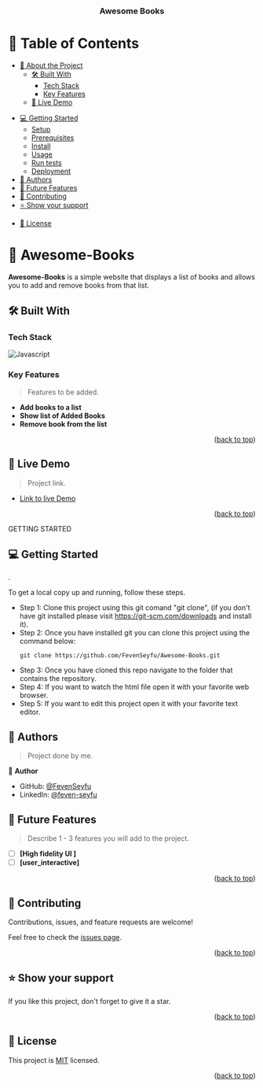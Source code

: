 
<div align="center">

  <h3><b>Awesome Books</b></h3>

</div>

<!-- TABLE OF CONTENTS -->

# 📗 Table of Contents

- [📖 About the Project](#about-project)
  - [🛠 Built With](#built-with)
    - [Tech Stack](#tech-stack)
    - [Key Features](#key-features)
  - [🚀 Live Demo](#live-demo)
<!-- 	- [project presentation](#project-presentation) -->
- [💻 Getting Started](#getting-started)
  - [Setup](#setup)
  - [Prerequisites](#prerequisites)
  - [Install](#install)
  - [Usage](#usage)
  - [Run tests](#run-tests)
  - [Deployment](#triangular_flag_on_post-deployment)
- [👥 Authors](#authors)
- [🔭 Future Features](#future-features)
- [🤝 Contributing](#contributing)
- [⭐️ Show your support](#support)
<!-- - [🙏 Acknowledgements](#acknowledgements) -->
<!-- - [❓ FAQ](#faq) -->
- [📝 License](#license)

<!-- PROJECT DESCRIPTION -->

# 📖 Awesome-Books <a name="about-project"></a>


**Awesome-Books** is a simple website that displays a list of books and allows you to add and remove books from that list.

## 🛠 Built With <a name="built-with"></a>

### Tech Stack <a name="tech-stack"></a>

![ Javascript ](https://img.shields.io/badge/JavaScript-323330?style=for-the-badge&logo=javascript&logoColor=F7DF1E)

<!-- Features -->

### Key Features <a name="key-features"></a>

> Features to be added.

- **Add books to a list**
- **Show list of Added Books**
- **Remove book from the list**

<p align="right">(<a href="#readme-top">back to top</a>)</p>

<!-- LIVE DEMO -->

## 🚀 Live Demo <a name="live-demo"></a>

> Project link.

- [Link to live Demo](https://fevenseyfu.github.io/)

<p align="right">(<a href="#readme-top">back to top</a>)</p>

<!-- ##  Project Presentation <a name="project-presentation"></a>

> Project link.

- [Project Presentation link]()

<p align="right">(<a href="#readme-top">back to top</a>)</p> -->

 GETTING STARTED

## 💻 Getting Started <a name="getting-started"></a>
.

To get a local copy up and running, follow these steps.

- Step 1: Clone this project using this git comand "git clone", (if you don't have git installed please visit
https://git-scm.com/downloads and install it).
- Step 2: Once you have installed git you can clone this project using the command below:
  ```
  git clone https://github.com/FevenSeyfu/Awesome-Books.git
  ```
- Step 3: Once you have cloned this repo navigate to the folder that contains
the repository.
- Step 4: If you want to watch the html file open it with your favorite web browser.
- Step 5: If you want to edit this project open it with your favorite text editor.


<!-- AUTHORS -->

## 👥 Authors <a name="authors"></a>

> Project done by me.

👤 **Author**

- GitHub: [@FevenSeyfu](https://github.com/FevenSeyfu)
- LinkedIn: [@feven-seyfu](https://www.linkedin.com/in/feven-seyfu-0008641b0)


<!-- FUTURE FEATURES -->

## 🔭 Future Features <a name="future-features"></a>

> Describe 1 - 3 features you will add to the project.

- [ ] **[High fidelity UI ]**
- [ ] **[user_interactive]**

<p align="right">(<a href="#readme-top">back to top</a>)</p>

<!-- CONTRIBUTING -->

## 🤝 Contributing <a name="contributing"></a>

Contributions, issues, and feature requests are welcome!

Feel free to check the [issues page](../../issues/).

<p align="right">(<a href="#readme-top">back to top</a>)</p>

<!-- SUPPORT -->

## ⭐️ Show your support <a name="support"></a>



If you like this project, don't forget to  give it a star.

<p align="right">(<a href="#readme-top">back to top</a>)</p>

<!-- ACKNOWLEDGEMENTS -->

<!-- ## 🙏 Acknowledgments <a name="acknowledgements"></a>

<p align="right">(<a href="#readme-top">back to top</a>)</p> -->

<!-- FAQ (optional) -->



## 📝 License <a name="license"></a>

This project is [MIT](./LICENSE) licensed.

<p align="right">(<a href="#readme-top">back to top</a>)</p>
